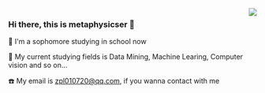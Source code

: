 <img align="right" src="https://github-readme-stats.vercel.app/api?username=metaphysicser&show_icons=true&icon_color=CE1D2D&text_color=718096&bg_color=ffffff&hide_title=true" />

### Hi there, this is metaphysicser 👋

🎒 I'm a sophomore studying in school now

🏣 My current studying fields is Data Mining, Machine Learing, Computer vision and so on...

☎️ My email is zpl010720@qq.com, if you wanna contact with me


